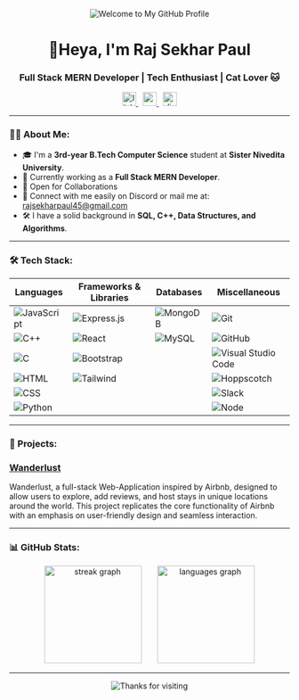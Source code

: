 <!-- Banner Image -->
<p align="center">
  <img src="https://res.cloudinary.com/dzajsi427/image/upload/v1726657621/download-ezgif.com-resize_1_d0upz7.gif" alt="Welcome to My GitHub Profile" />
</p>

<h1 align="center">👋Heya, I'm Raj Sekhar Paul</h1>
<h3 align="center">Full Stack MERN Developer | Tech Enthusiast | Cat Lover 🐱</h3>

<!-- Contact Me -->

<div align="center">
  <a href="https://www.linkedin.com/in/raj-sekhar-paul-0064991ab/" target="_blank">
    <img src="https://img.shields.io/static/v1?message=LinkedIn&logo=linkedin&label=&color=0077B5&logoColor=white&labelColor=&style=for-the-badge" height="25" alt="linkedin logo"  />
  </a>
  &nbsp
  <a href="mailto:rajsekharpaul45@gmail.com" target="_blank">
    <img src="https://img.shields.io/static/v1?message=Gmail&logo=gmail&label=&color=D14836&logoColor=white&labelColor=&style=for-the-badge" height="25" alt="gmail logo"  />
  </a>
  &nbsp
  <a href="https://discordapp.com/users/289776022205759488" target="_blank">
    <img src="https://img.shields.io/static/v1?message=Discord&logo=discord&label=&color=7289DA&logoColor=white&labelColor=&style=for-the-badge" height="25" alt="discord logo"  />
  </a>
</div>

---

<!-- About Me -->

### 👨‍💻 About Me:

- 🎓 I'm a **3rd-year B.Tech Computer Science** student at **Sister Nivedita University**.
- 🚀 Currently working as a **Full Stack MERN Developer**.
- 🤝 Open for Collaborations 
- 📧 Connect with me easily on Discord or mail me at: [rajsekharpaul45@gmail.com](mailto:rajsekharpaul45@gmail.com)
- 🛠 I have a solid background in **SQL, C++, Data Structures, and Algorithms**.

---

### 🛠️ Tech Stack:

| Languages  | Frameworks & Libraries  | Databases | Miscellaneous |
|------------|-------------------------|-----------|---------------|
| ![JavaScript](https://img.shields.io/badge/JavaScript-F7DF1E?logo=javascript&logoColor=black&style=for-the-badge) | ![Express.js](https://img.shields.io/badge/Express.js-white?style=for-the-badge&logo=express&logoColor=black) | ![MongoDB](https://img.shields.io/badge/-MongoDB-47A248?logo=mongodb&logoColor=white&style=for-the-badge) | ![Git](https://img.shields.io/badge/Git-F1502F?style=for-the-badge&logo=git&logoColor=white)
| ![C++](https://img.shields.io/badge/C++-00599C?logo=cplusplus&logoColor=white&style=for-the-badge) | ![React](https://img.shields.io/badge/React-20232A?style=for-the-badge&logo=react&logoColor=61DAFB) | ![MySQL](https://img.shields.io/badge/MySQL-4479A1?logo=mysql&logoColor=white&style=for-the-badge) | ![GitHub](https://img.shields.io/badge/GitHub-%23121011.svg?style=for-the-badge&logo=github&logoColor=white)
| ![C](https://img.shields.io/badge/C-A8B9CC?logo=c&logoColor=black&style=for-the-badge) | ![Bootstrap](https://img.shields.io/badge/Bootstrap-563D7C?style=for-the-badge&logo=bootstrap&logoColor=white) | | ![Visual Studio Code](https://img.shields.io/badge/VS_Code-0078D4?style=for-the-badge&logo=visual%20studio%20code&logoColor=white)
| ![HTML](https://img.shields.io/badge/-HTML5-E34F26?logo=html5&logoColor=white&style=for-the-badge) | ![Tailwind](https://img.shields.io/badge/Tailwind%20CSS-06B6D4?logo=tailwindcss&logoColor=black&style=for-the-badge) | | ![Hoppscotch](https://img.shields.io/badge/-Hoppscotch-008080?logo=hoppscotch&logoColor=white&style=for-the-badge)
| ![CSS](https://img.shields.io/badge/-CSS3-1572B6?logo=css3&logoColor=white&style=for-the-badge) | | | ![Slack](https://img.shields.io/badge/Slack-4A154B?logo=slack&logoColor=white&style=for-the-badge)
| ![Python](https://img.shields.io/badge/Python-3776AB?logo=python&logoColor=white&style=for-the-badge) | | | ![Node](https://img.shields.io/badge/-Node.js-339933?logo=node.js&logoColor=white&style=for-the-badge) 


---

### 🚀 Projects:

<h3><a href="https://wanderlust-f7um.onrender.com/listings" target="_blank">Wanderlust</a></h3>
Wanderlust, a full-stack Web-Application inspired by Airbnb, designed to allow users to explore, add reviews, and host stays in unique locations around the world. This project replicates the core functionality of Airbnb with an emphasis on user-friendly design and seamless interaction.

---

<h3 align="left"> 📊 GitHub Stats:</h3>

<div align="center">
  <img src="https://streak-stats.demolab.com?user=GalaxyBoy13&locale=en&mode=daily&theme=dark&hide_border=false&border_radius=5&order=3" height="175" alt="streak graph"  />
  &nbsp
  &nbsp
  &nbsp
  <img src="https://github-readme-stats.vercel.app/api/top-langs?username=GalaxyBoy13&locale=en&hide_title=false&layout=compact&card_width=320&langs_count=5&theme=dracula&hide_border=false&order=2" height="175" alt="languages graph"  />
</div>

---

<p align="center">
  <img src="https://res.cloudinary.com/dzajsi427/image/upload/v1726656843/artstudio-ezgif.com-gif-maker_id2vws.gif" alt="Thanks for visiting" />
</p>
